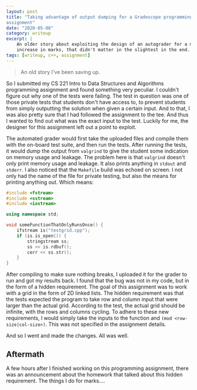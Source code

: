 ```yaml
---
layout: post
title: "Taking advantage of output dumping for a Gradescope programming
assignment"
date: "2020-05-08"
category: writeup
excerpt: |
    An older story about exploiting the design of an autograder for a marginal
    increase in marks, that didn't matter in the slightest in the end.
tags: [writeup, c++, assignment]
---
```


> An old story I've been saving up.

So I submitted my CS 221 Intro to Data Structures and Algorithms programming
assignment and found something very peculiar. I couldn't figure out why one of
the tests were failing. The test in question was one of those private tests
that students don't have access to, to prevent students from simply outputting
the solution when given a certain input. And to that, I was also pretty sure
that I had followed the assignment to the tee. And thus I wanted to find out
what was the exact input to the test. Luckily for me, the designer for this
assignment left out a point to exploit.

The automated grader would first take the uploaded files and compile them with
the on-board test suite, and then run the tests. After running the tests, it
would dump the output from `valgrind` to give the student some indication on
memory usage and leakage. The problem here is that `valgrind` doesn't only
print memory usage and leakage. It also prints anything in `stdout` and
`stderr`. I also noticed that the `Makefile` build was echoed on screen. I not
only had the name of the file for private testing, but also the means for
printing anything out. Which means:

```cpp
#include <fstream>
#include <sstream>
#include <iostream>

using namespace std;

void someFunctionThatOnlyRunsOnce() {
	ifstream is("testgrid.cpp");
	if (is.is_open()) {
		stringstream ss;
		ss << is.rdbuf();
		cerr << ss.str();
	}
}
```

After compiling to make sure nothing breaks, I uploaded it for the grader to
run and got my results back. I found that the bug was not in my code, but in
the form of a hidden requirement. The goal of this assignment was to work with
a grid in the form of 2D linked lists. The hidden requirement was that the
tests expected the program to take row and column input that were larger than
the actual grid. According to the test, the actual grid should be infinite,
with the rows and columns cycling. To adhere to these new requirements, I would
simply take the inputs to the function and `(mod <row-size|col-size>)`. This
was not specified in the assignment details.

And so I went and made the changes. All was well.

## Aftermath

A few hours after I finished working on this programming assignment, there was
an announcement about the homework that talked about this hidden requirement.
The things I do for marks....
